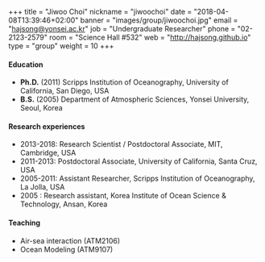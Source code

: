 +++
title = "Jiwoo Choi"
nickname = "jiwoochoi"
date = "2018-04-08T13:39:46+02:00"
banner = "images/group/jiwoochoi.jpg"
email = "hajsong@yonsei.ac.kr"
job = "Undergraduate Researcher"
phone = "02-2123-2579"
room = "Science Hall #532"
web = "http://hajsong.github.io"
type = "group"
weight = 10
+++

#### Education
+ **Ph.D.** (2011) Scripps Institution of Oceanography, University of California, San Diego, USA
+ **B.S.** (2005) Department of Atmospheric Sciences, Yonsei University, Seoul, Korea

#### Research experiences
+ 2013-2018: Research Scientist / Postdoctoral Associate, MIT, Cambridge, USA
+ 2011-2013: Postdoctoral Associate, University of California, Santa Cruz, USA
+ 2005-2011: Assistant Researcher, Scripps Institution of Oceanography, La Jolla, USA
+ 2005 : Research assistant, Korea Institute of Ocean Science & Technology, Ansan, Korea

#### Teaching
+ Air-sea interaction (ATM2106)
+ Ocean Modeling (ATM9107)
